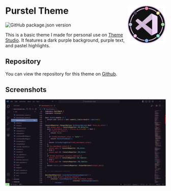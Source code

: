 # Purstel Theme <img src="https://raw.githubusercontent.com/synanesthetics/Purstel/main/images/icon/logo_256x256.png" alt="Purstel Theme" width="120" height="120" align="right">

![GitHub package.json version](https://img.shields.io/github/package-json/v/synanesthetics/Purstel)


This is a basic theme I made for personal use on <a href=https://themes.vscode.one>Theme Studio</a>. It features a dark purple background, purple text, and pastel highlights. 

## Repository

You can view the repository for this theme on <a href="https://github.com/synanesthetics/Purstel">Github</a>.

## Screenshots

<img src="https://github.com/synanesthetics/Purstel/blob/main/images/screenshot/screenshot1.png?raw=true" alt="Example 1">